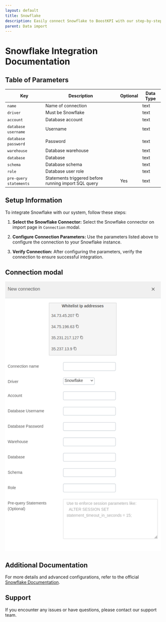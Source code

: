 ```yaml
---
layout: default
title: Snowflake
description: Easily connect Snowflake to BoostKPI with our step-by-step guide in our FAQ page. Unlock the potential of your data in Snowflake by seamlessly integrating it with BoostKPI for in-depth analysis and reporting. Our comprehensive instructions will walk you through the process, ensuring a smooth and efficient connection. Dive into the details and harness the power of data analytics with Snowflake and BoostKPI combined.
parent: Data import
---
```


# Snowflake Integration Documentation

## Table of Parameters

| Key                    | Description                                          | Optional | Data Type |
|------------------------|------------------------------------------------------|----------|-----------|
| `name`                 | Name of connection                                   |          | text      |
| `driver`               | Must be Snowflake                                    |          | text      |
| `account`              | Database account                                     |          | text      |
| `database username`    | Username                                             |          | text      |
| `database password`    | Password                                             |          | text      |
| `warehouse`            | Database warehouse                                   |          | text      |
| `database`             | Database                                             |          | text      |
| `schema`               | Database schema                                      |          | text      |
| `role`                 | Database user role                                   |          | text      |
| `pre-query statements` | Statements triggered before running import SQL query | Yes      | text      |

## Setup Information

To integrate Snowflake with our system, follow these steps:

1. **Select the Snowflake Connector:** Select the Snowflake connector on import page in `Connection`
   modal.

2. **Configure Connection Parameters:** Use the parameters listed above to configure the connection
   to your Snowflake instance.

3. **Verify Connection:** After configuring the parameters, verify the connection to ensure
   successful integration.

## Connection modal

![Snowflake Integration](../../../images/integration/snowflake-integration.png)

## Additional Documentation

For more details and advanced configurations, refer to the
official [Snowflake Documentation](https://docs.snowflake.com/).

## Support

If you encounter any issues or have questions, please contact our support team.
